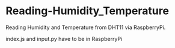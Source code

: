 # Reading-Humidity_Temperature
Reading Humidity and Temperature from DHT11 via RaspberryPi.


index.js and input.py have to be in RaspberryPi
